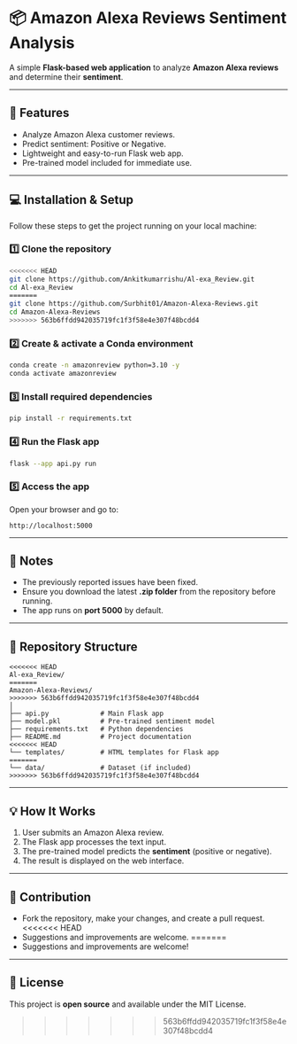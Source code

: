 # 📦 Amazon Alexa Reviews Sentiment Analysis

A simple **Flask-based web application** to analyze **Amazon Alexa reviews** and determine their **sentiment**.

---

## 🚀 Features

* Analyze Amazon Alexa customer reviews.
* Predict sentiment: Positive or Negative.
* Lightweight and easy-to-run Flask web app.
* Pre-trained model included for immediate use.

---

## 💻 Installation & Setup

Follow these steps to get the project running on your local machine:

### 1️⃣ Clone the repository

```bash
<<<<<<< HEAD
git clone https://github.com/Ankitkumarrishu/Al-exa_Review.git
cd Al-exa_Review
=======
git clone https://github.com/Surbhit01/Amazon-Alexa-Reviews.git
cd Amazon-Alexa-Reviews
>>>>>>> 563b6ffdd942035719fc1f3f58e4e307f48bcdd4
```

### 2️⃣ Create & activate a Conda environment

```bash
conda create -n amazonreview python=3.10 -y
conda activate amazonreview
```

### 3️⃣ Install required dependencies

```bash
pip install -r requirements.txt
```

### 4️⃣ Run the Flask app

```bash
flask --app api.py run
```

### 5️⃣ Access the app

Open your browser and go to:

```
http://localhost:5000
```

---

## 📝 Notes

* The previously reported issues have been fixed.
* Ensure you download the latest **.zip folder** from the repository before running.
* The app runs on **port 5000** by default.

---

## 📂 Repository Structure

```
<<<<<<< HEAD
Al-exa_Review/
=======
Amazon-Alexa-Reviews/
>>>>>>> 563b6ffdd942035719fc1f3f58e4e307f48bcdd4
│
├── api.py             # Main Flask app
├── model.pkl          # Pre-trained sentiment model
├── requirements.txt   # Python dependencies
├── README.md          # Project documentation
<<<<<<< HEAD
└── templates/         # HTML templates for Flask app
=======
└── data/              # Dataset (if included)
>>>>>>> 563b6ffdd942035719fc1f3f58e4e307f48bcdd4
```

---

## 💡 How It Works

1. User submits an Amazon Alexa review.
2. The Flask app processes the text input.
3. The pre-trained model predicts the **sentiment** (positive or negative).
4. The result is displayed on the web interface.

---

## 🤝 Contribution

* Fork the repository, make your changes, and create a pull request.
<<<<<<< HEAD
* Suggestions and improvements are welcome.
=======
* Suggestions and improvements are welcome!

---

## 📌 License

This project is **open source** and available under the MIT License.
>>>>>>> 563b6ffdd942035719fc1f3f58e4e307f48bcdd4
